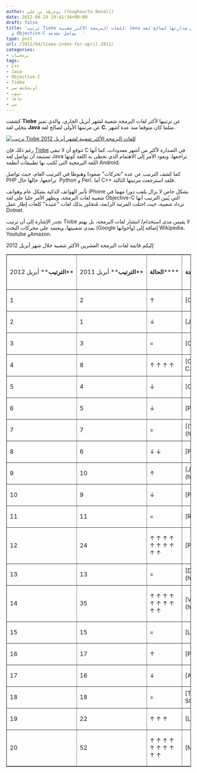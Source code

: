 ```yaml
---
author: يوغرطة بن علي (Youghourta Benali)
date: 2012-04-10 19:41:34+00:00
draft: false
title: 'ترتيب Tiobe للغات البرمجة الأكثر شعبية: Java تتخلى عن صدارتها لصالح لغة C،
  و Objective-C يواصل تقدمه  '
type: post
url: /2012/04/tiobe-index-for-april-2012/
categories:
- برمجيات
tags:
- C++
- Java
- Objective-C
- Tiobe
- أوبجكتف سي
- تيوب
- جافا
- سي
---
```


كشفت **Tiobe** عن ترتيبها لأكثر لغات البرمجة شعبية لشهر أبريل الجاري، والذي تميز بتخلي لغة **Java** عن مرتبتها الأولى لصالح لغة **C**، مثلما كان متوقعا منذ عدة أشهر.




[![ترتيب Tiobe للغات البرمجة الأكثر شعبية لشهر أبريل 2012](http://www.it-scoop.com/wp-content/uploads/2012/04/TIOBE-Programming-Community-Index-April-2012.png)
](http://www.it-scoop.com/wp-content/uploads/2012/04/TIOBE-Programming-Community-Index-April-2012.png)




رغم ذلك فإن [Tiobe](http://www.tiobe.com/index.php/content/paperinfo/tpci/index.html) تتوقع أن لا تبقى C في الصدارة لأكثر من أشهر معدودات، كما أنها تستبعد أن تواصل لغة Java تراجعها، ويعود الأمر إلى الاهتمام الذي تحظى به اللغة كونها اللغة البرمجية التي تُكتب بها تطبيقات أنظمة Android.




كما كشف الترتيب عن عدة "تحركات" صعودا وهبوطا في الترتيب العام، حيث تواصل PHP تراجعها، حالها حال  Python و Perl. أما C++ فلقد استرجعت مرتبتها الثالثة.




تأثير الهواتف الذكية بشكل عام وهواتف iPhone بشكل خاص لا يزال يلعب دورا مهما في شعبية لغات البرمجة، ويظهر الأمر جليا على لغة Objective-C التي يُبين الترتيب أنها تزداد شعبية، حيث احتلت المرتبة الرابعة، مُتجاوز بذلك لغات "عتيدة" كلغات إطار عمل Dotnet.




تجدر الإشارة إلى أن ترتيب Tiobe لا يقيس مدى استخدام/ انتشار لغات البرمجة، بل يهتم بمدى شعبيتها، ويعتمد على محركات البحث (Google وأخواتها) إضافة إلى Wikipedia، Youtube وAmazon.




إليكم قائمة لغات البرمجة العشرين الأكثر شعبية خلال شهر أبريل 2012:




<!-- more -->






<table cellpadding="0" border="1" >
<tbody >
<tr >

<td nowrap="nowrap" >


**الترتيب****
أبريل 2012**



</td>

<td nowrap="nowrap" >


**الترتيب****
أبريل 2011**



</td>

<td nowrap="nowrap" >


**الحالة******



</td>

<td nowrap="nowrap" >


**لغة البرمجة******



</td>

<td nowrap="nowrap" >


**الشعبية**




**أبريل 2012******



</td>

<td nowrap="nowrap" >


**الشعبية **




**أبريل 2011******



</td>
</tr>
<tr >

<td >


1



</td>

<td >


2



</td>

<td >


↑



</td>

<td >[C](http://www.tiobe.com/content/paperinfo/tpci/C.html)
</td>

<td >


17.555%



</td>

<td >


+1.39%



</td>
</tr>
<tr >

<td >


2



</td>

<td >


1



</td>

<td >


↓



</td>

<td >[Java](http://www.tiobe.com/content/paperinfo/tpci/Java.html)
</td>

<td >


17.026%



</td>

<td >


-2.02%



</td>
</tr>
<tr >

<td >


3



</td>

<td >


3



</td>

<td >


=



</td>

<td >[C++](http://www.tiobe.com/content/paperinfo/tpci/C__.html)
</td>

<td >


8.896%



</td>

<td >


-0.33%



</td>
</tr>
<tr >

<td >


4



</td>

<td >


8



</td>

<td >


↑ ↑ ↑ ↑



</td>

<td >[Objective-C](http://www.tiobe.com/content/paperinfo/tpci/Objective-C.html)
</td>

<td >


8.236%



</td>

<td >


+3.85%



</td>
</tr>
<tr >

<td >


5



</td>

<td >


4



</td>

<td >


↓



</td>

<td >[C#](http://www.tiobe.com/content/paperinfo/tpci/C_.html)
</td>

<td >


7.348%



</td>

<td >


+0.16%



</td>
</tr>
<tr >

<td >


6



</td>

<td >


5



</td>

<td >


↓



</td>

<td >[PHP](http://www.tiobe.com/content/paperinfo/tpci/PHP.html)
</td>

<td >


5.288%



</td>

<td >


-1.30%



</td>
</tr>
<tr >

<td >


7



</td>

<td >


7



</td>

<td >


=



</td>

<td >[(Visual) Basic](http://www.tiobe.com/content/paperinfo/tpci/(Visual)_Basic.html)
</td>

<td >


4.962%



</td>

<td >


+0.28%



</td>
</tr>
<tr >

<td >


8



</td>

<td >


6



</td>

<td >


↓ ↓



</td>

<td >[Python](http://www.tiobe.com/content/paperinfo/tpci/Python.html)
</td>

<td >


3.665%



</td>

<td >


-1.27%



</td>
</tr>
<tr >

<td >


9



</td>

<td >


10



</td>

<td >


↑



</td>

<td >[JavaScript](http://www.tiobe.com/content/paperinfo/tpci/JavaScript.html)
</td>

<td >


2.879%



</td>

<td >


+1.37%



</td>
</tr>
<tr >

<td >


10



</td>

<td >


9



</td>

<td >


↓



</td>

<td >[Perl](http://www.tiobe.com/content/paperinfo/tpci/Perl.html)
</td>

<td >


2.387%



</td>

<td >


+0.40%



</td>
</tr>
<tr >

<td >


11



</td>

<td >


11



</td>

<td >


=



</td>

<td >[Ruby](http://www.tiobe.com/content/paperinfo/tpci/Ruby.html)
</td>

<td >


1.510%



</td>

<td >


+0.03%



</td>
</tr>
<tr >

<td >


12



</td>

<td >


24



</td>

<td >


↑ ↑ ↑ ↑ ↑ ↑ ↑ ↑ ↑ ↑



</td>

<td >[PL/SQL](http://www.tiobe.com/content/paperinfo/tpci/PL_SQL.html)
</td>

<td >


1.373%



</td>

<td >


+0.92%



</td>
</tr>
<tr >

<td >


13



</td>

<td >


13



</td>

<td >


=



</td>

<td >[Delphi/Object Pascal](http://www.tiobe.com/content/paperinfo/tpci/Delphi_Object_Pascal.html)
</td>

<td >


1.370%



</td>

<td >


+0.34%



</td>
</tr>
<tr >

<td >


14



</td>

<td >


35



</td>

<td >


↑ ↑ ↑ ↑ ↑ ↑ ↑ ↑ ↑ ↑



</td>

<td >[Visual Basic .NET](http://www.tiobe.com/content/paperinfo/tpci/Visual_Basic__NET.html)
</td>

<td >


0.978%



</td>

<td >


+0.64%



</td>
</tr>
<tr >

<td >


15



</td>

<td >


15



</td>

<td >


=



</td>

<td >[Lisp](http://www.tiobe.com/content/paperinfo/tpci/Lisp.html)
</td>

<td >


0.951%



</td>

<td >


+0.02%



</td>
</tr>
<tr >

<td >


16



</td>

<td >


17



</td>

<td >


↑



</td>

<td >[Pascal](http://www.tiobe.com/content/paperinfo/tpci/Pascal.html)
</td>

<td >


0.812%



</td>

<td >


+0.10%



</td>
</tr>
<tr >

<td >


17



</td>

<td >


16



</td>

<td >


↓



</td>

<td >[Ada](http://www.tiobe.com/content/paperinfo/tpci/Ada.html)
</td>

<td >


0.783%



</td>

<td >


+0.01%



</td>
</tr>
<tr >

<td >


18



</td>

<td >


18



</td>

<td >


=



</td>

<td >[Transact-SQL](http://www.tiobe.com/content/paperinfo/tpci/Transact-SQL.html)
</td>

<td >


0.760%



</td>

<td >


+0.18%



</td>
</tr>
<tr >

<td >


19



</td>

<td >


22



</td>

<td >


↑ ↑ ↑



</td>

<td >[Logo](http://www.tiobe.com/content/paperinfo/tpci/Logo.html)
</td>

<td >


0.652%



</td>

<td >


+0.12%



</td>
</tr>
<tr >

<td >


20



</td>

<td >


52



</td>

<td >


↑ ↑ ↑ ↑ ↑ ↑ ↑ ↑ ↑ ↑



</td>

<td >[NXT-G](http://www.tiobe.com/content/paperinfo/tpci/NXT-G.html)
</td>

<td >


0.578%



</td>

<td >


+0.35%



</td>
</tr>
</tbody>
</table>


